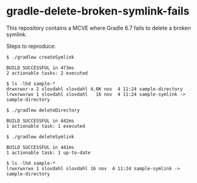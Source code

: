 # gradle-delete-broken-symlink-fails

This repository contains a MCVE where Gradle 6.7 fails to delete a broken symlink.

Steps to reproduce:

```shell script
$ ./gradlew createSymlink

BUILD SUCCESSFUL in 473ms
2 actionable tasks: 2 executed

$ ls -lhd sample-*
drwxrwxr-x 2 slovdahl slovdahl 4,0K nov  4 11:24 sample-directory
lrwxrwxrwx 1 slovdahl slovdahl   16 nov  4 11:24 sample-symlink -> sample-directory

$ ./gradlew deleteDirectory

BUILD SUCCESSFUL in 442ms
1 actionable task: 1 executed

$ ./gradlew deleteSymlink

BUILD SUCCESSFUL in 441ms
1 actionable task: 1 up-to-date

$ ls -lhd sample-*
lrwxrwxrwx 1 slovdahl slovdahl 16 nov  4 11:24 sample-symlink -> sample-directory
```
